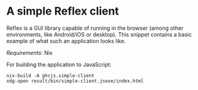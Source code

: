 # A simple Reflex client

Reflex is a GUI library capable of running in the browser (among other
environments, like Android/iOS or desktop). This snippet contains a basic
example of what such an application looks like.

*Requirements*: Nix

For building the application to JavaScript:
```
nix-build -A ghcjs.simple-client
xdg-open result/bin/simple-client.jsexe/index.html
```
